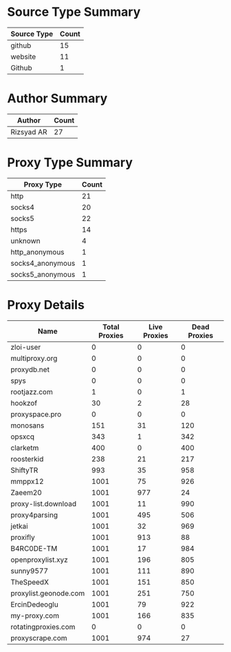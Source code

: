 # Source Type Summary

| Source Type | Count |
|-------------|-------|
| github | 15 |
| website | 11 |
| Github | 1 |


# Author Summary

| Author | Count |
|--------|-------|
| Rizsyad AR | 27 |


# Proxy Type Summary

| Proxy Type | Count |
|------------|-------|
| http | 21 |
| socks4 | 20 |
| socks5 | 22 |
| https | 14 |
| unknown | 4 |
| http_anonymous | 1 |
| socks4_anonymous | 1 |
| socks5_anonymous | 1 |


# Proxy Details

| Name | Total Proxies | Live Proxies | Dead Proxies |
|------|---------------|--------------|---------------|
| zloi-user | 0 | 0 | 0 |
| multiproxy.org | 0 | 0 | 0 |
| proxydb.net | 0 | 0 | 0 |
| spys | 0 | 0 | 0 |
| rootjazz.com | 1 | 0 | 1 |
| hookzof | 30 | 2 | 28 |
| proxyspace.pro | 0 | 0 | 0 |
| monosans | 151 | 31 | 120 |
| opsxcq | 343 | 1 | 342 |
| clarketm | 400 | 0 | 400 |
| roosterkid | 238 | 21 | 217 |
| ShiftyTR | 993 | 35 | 958 |
| mmppx12 | 1001 | 75 | 926 |
| Zaeem20 | 1001 | 977 | 24 |
| proxy-list.download | 1001 | 11 | 990 |
| proxy4parsing | 1001 | 495 | 506 |
| jetkai | 1001 | 32 | 969 |
| proxifly | 1001 | 913 | 88 |
| B4RC0DE-TM | 1001 | 17 | 984 |
| openproxylist.xyz | 1001 | 196 | 805 |
| sunny9577 | 1001 | 111 | 890 |
| TheSpeedX | 1001 | 151 | 850 |
| proxylist.geonode.com | 1001 | 251 | 750 |
| ErcinDedeoglu | 1001 | 79 | 922 |
| my-proxy.com | 1001 | 166 | 835 |
| rotatingproxies.com | 0 | 0 | 0 |
| proxyscrape.com | 1001 | 974 | 27 |
